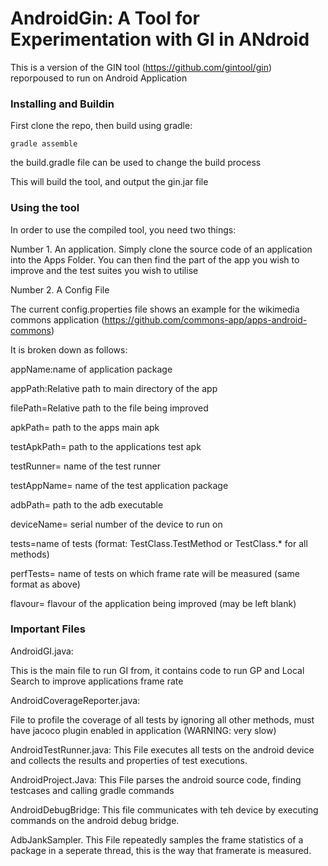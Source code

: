 

# AndroidGin: A Tool for Experimentation with GI in ANdroid

This is a version of the GIN tool (https://github.com/gintool/gin) reporpoused to run on Android Application
### Installing and Buildin

First clone the repo, then build using gradle:

```
gradle assemble
```

the build.gradle file can be used to change the build process

This will build the tool, and output the gin.jar file

### Using the tool

In order to use the compiled tool, you need two things:

Number 1. An application. 
Simply clone the source code of an application into the Apps Folder. You can then find the part of the app you wish to improve and the test suites you wish to utilise

Number 2. A Config File

The current config.properties file shows an example for the wikimedia commons application (https://github.com/commons-app/apps-android-commons)

It is broken down as follows:

appName:name of application package

appPath:Relative path to main directory of the app

filePath=Relative path to the file being improved

apkPath= path to the apps main apk

testApkPath= path to the applications test apk

testRunner= name of the test runner

testAppName= name of the test application package

adbPath= path to the adb executable

deviceName= serial number of the device to run on

tests=name of tests (format: TestClass.TestMethod or TestClass.* for all methods)

perfTests= name of tests on which frame rate will be measured (same format as above)

flavour= flavour of the application being improved (may be left blank)

### Important Files

AndroidGI.java:

This is the main file to run GI from, it contains code to run GP and Local Search to improve applications frame rate

AndroidCoverageReporter.java:

File to profile the coverage of all tests by ignoring all other methods, must have jacoco plugin enabled in application (WARNING: very slow)

AndroidTestRunner.java:
This File executes all tests on the android device and collects the results and properties of test executions.


AndroidProject.Java:
This File parses the android source code, finding testcases and calling gradle commands

AndroidDebugBridge:
This file communicates with teh device by executing commands on the android debug bridge.

AdbJankSampler.
This File repeatedly samples the frame statistics of a package in a seperate thread, this is the way that framerate is measured.





